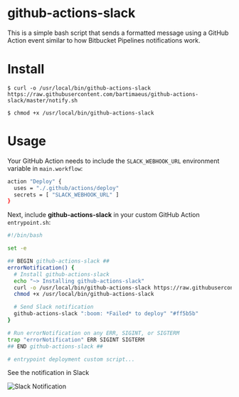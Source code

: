# github-actions-slack

This is a simple bash script that sends a formatted message using a GitHub Action event similar to how Bitbucket Pipelines notifications work.

# Install

    $ curl -o /usr/local/bin/github-actions-slack https://raw.githubusercontent.com/bartimaeus/github-actions-slack/master/notify.sh

    $ chmod +x /usr/local/bin/github-actions-slack

# Usage

Your GitHub Action needs to include the `SLACK_WEBHOOK_URL` environment variable in `main.workflow`:

```bash
action "Deploy" {
  uses = "./.github/actions/deploy"
  secrets = [ "SLACK_WEBHOOK_URL" ]
}
```

Next, include **github-actions-slack** in your custom GitHub Action `entrypoint.sh`:

```bash
#!/bin/bash

set -e

## BEGIN github-actions-slack ##
errorNotification() {
  # Install github-actions-slack
  echo "~> Installing github-actions-slack"
  curl -o /usr/local/bin/github-actions-slack https://raw.githubusercontent.com/bartimaeus/github-actions-slack/master/notify.sh
  chmod +x /usr/local/bin/github-actions-slack

  # Send Slack notification
  github-actions-slack ":boom: *Failed* to deploy" "#ff5b5b"
}

# Run errorNotification on any ERR, SIGINT, or SIGTERM
trap "errorNotification" ERR SIGINT SIGTERM
## END github-actions-slack ##

# entrypoint deployment custom script...
```

See the notification in Slack

![Slack Notification](https://s3.amazonaws.com/github-actions-slack/github-actions-slack-notification.png)
